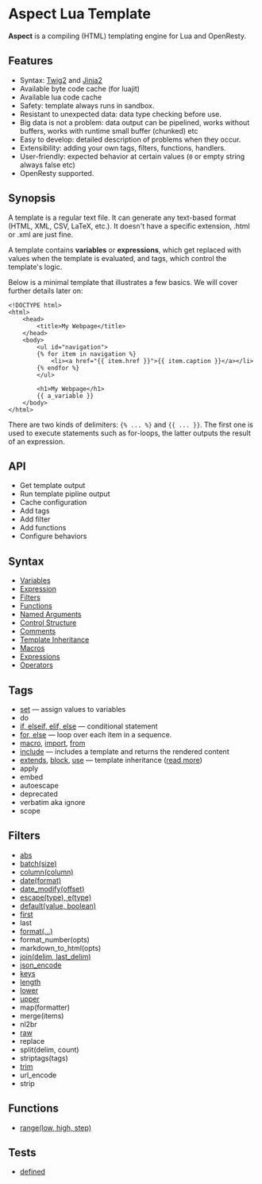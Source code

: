 Aspect Lua Template
===================

**Aspect** is a compiling (HTML) templating engine for Lua and OpenResty.

Features
--------

* Syntax: [Twig2](https://twig.symfony.com/doc/2.x/templates.html) and [Jinja2](https://jinja.palletsprojects.com/en/2.10.x/templates/)
* Available byte code cache (for luajit)
* Available lua code cache
* Safety: template always runs in sandbox.
* Resistant to unexpected data: data type checking before use.
* Big data is not a problem: data output can be pipelined, works without buffers, works with runtime small buffer (chunked) etc
* Easy to develop: detailed description of problems when they occur.
* Extensibility: adding your own tags, filters, functions, handlers.
* User-friendly: expected behavior at certain values (`0` or empty string always false etc)
* OpenResty supported.

Synopsis
--------

A template is a regular text file. 
It can generate any text-based format (HTML, XML, CSV, LaTeX, etc.). It doesn't have a specific extension, 
.html or .xml are just fine.

A template contains **variables** or **expressions**, which get replaced with values when the template is evaluated, 
and tags, which control the template's logic.

Below is a minimal template that illustrates a few basics. We will cover further details later on:

```twig
<!DOCTYPE html>
<html>
    <head>
        <title>My Webpage</title>
    </head>
    <body>
        <ul id="navigation">
        {% for item in navigation %}
            <li><a href="{{ item.href }}">{{ item.caption }}</a></li>
        {% endfor %}
        </ul>

        <h1>My Webpage</h1>
        {{ a_variable }}
    </body>
</html>
```
There are two kinds of delimiters: `{% ... %}` and `{{ ... }}`. 
The first one is used to execute statements such as for-loops, the latter outputs the result of an expression.

API
---

* Get template output
* Run template pipline output
* Cache configuration
* Add tags
* Add filter
* Add functions
* Configure behaviors

Syntax
------

* [Variables](./docs/syntax.md#variables)
* [Expression](./docs/syntax.md#expressions)
* [Filters](./docs/syntax.md#filters)
* [Functions](./docs/syntax.md#functions)
* [Named Arguments](./docs/syntax.md#named-arguments)
* [Control Structure](./docs/syntax.md#control-structure)
* [Comments](./docs/syntax.md#comments)
* [Template Inheritance](./docs/syntax.md#template-inheritance)
* [Macros](./docs/syntax.md#macros)
* [Expressions](./docs/syntax.md#expressions)
* [Operators](./docs/syntax.md#operators)

Tags
----

* [set](./docs/tags/set.md) — assign values to variables
* do
* [if, elseif, elif, else](./docs/tags/if.md) — conditional statement
* [for, else](./docs/tags/for.md) — loop over each item in a sequence.
* [macro](./docs/tags/macro.md), [import](./docs/tags/macro.md#importing-macros), [from](./docs/tags/macro.md#importing-macros)
* [include](./docs/tags/include.md) — includes a template and returns the rendered content
* [extends](./docs/tags/extends.md), [block](./docs/tags/extends.md#block), [use](./docs/tags/extends.md#use) — 
  template inheritance ([read more](./docs/syntax.md#template-inheritance))
* apply
* embed
* autoescape
* deprecated
* verbatim aka ignore
* scope

Filters
-------

* [abs](./docs/filters/abs.md)
* [batch(size)](./docs/filters/batch.md)
* [column(column)](./docs/filters/columns.md)
* [date(format)](./docs/filters/date.md)
* [date_modify(offset)](./docs/filters/date_modify.md)
* [escape(type), e(type)](./docs/filters/escape.md)
* [default(value, boolean)](./docs/filters/default.md)
* [first](./docs/filters/first.md)
* last
* [format(...)](./docs/filters/format.md)
* format_number(opts)
* markdown_to_html(opts)
* [join(delim, last_delim)](./docs/filters/join.md)
* [json_encode](./docs/filters/json_encode.md)
* [keys](./docs/filters/keys.md)
* [length](./docs/filters/length.md)
* [lower](./docs/filters/lower.md)
* [upper](./docs/filters/lower.md)
* map(formatter)
* merge(items)
* nl2br
* [raw](./docs/filters/raw.md)
* replace
* split(delim, count)
* striptags(tags)
* [trim](./docs/filters/trim.md)
* url_encode
* strip

Functions
---------

* [range(low, high, step)](./funcs/range.md)

Tests
-----

* [defined](./docs/tests/defined.md)